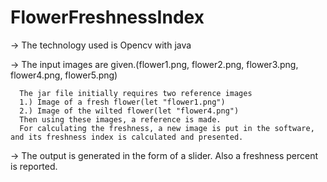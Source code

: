 # FlowerFreshnessIndex

-> The technology used is Opencv with java

-> The input images are given.(flower1.png, flower2.png, flower3.png, flower4.png, flower5.png)

      The jar file initially requires two reference images
      1.) Image of a fresh flower(let "flower1.png")
      2.) Image of the wilted flower(let "flower4.png")
      Then using these images, a reference is made.
      For calculating the freshness, a new image is put in the software, and its freshness index is calculated and presented.
      
 -> The output is generated in the form of a slider. Also a freshness percent is reported.
 
